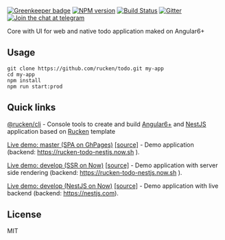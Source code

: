 [![Greenkeeper badge](https://badges.greenkeeper.io/rucken/todo.svg)](https://greenkeeper.io/)
[![NPM version][npm-image]][npm-url]
[![Build Status][travis-image]][travis-url]
[![Gitter][gitter-image]][gitter-url]
[![Join the chat at telegram][telegram-image]][telegram-url]

Core with UI for web and native todo application maked on Angular6+

## Usage
```
git clone https://github.com/rucken/todo.git my-app
cd my-app
npm install
npm run start:prod
```

## Quick links

[@rucken/cli](https://github.com/rucken/cli) - Console tools to create and build [Angular6+](https://angular.io/) and [NestJS](https://nestjs.com/) application based on [Rucken](https://github.com/rucken) template

[Live demo: master (SPA on GhPages)](https://rucken.github.io/todo) [[source]](https://github.com/rucken/todo) - Demo application (backend: https://rucken-todo-nestjs.now.sh ).

[Live demo: develop (SSR on Now)](https://rucken-todo.now.sh ) [[source]](https://github.com/rucken/todo) - Demo application with server side rendering (backend: https://rucken-todo-nestjs.now.sh ).

[Live demo: develop (NestJS on Now)](https://rucken-todo-nestjs.now.sh) [[source]](https://github.com/rucken/todo-nestjs) - Demo application with live backend (backend: https://nestjs.com).


## License

MIT

[travis-image]: https://travis-ci.org/rucken/todo.svg?branch=master
[travis-url]: https://travis-ci.org/rucken/todo
[gitter-image]: https://img.shields.io/gitter/room/rucken/todo.js.svg
[gitter-url]: https://gitter.im/rucken/todo
[npm-image]: https://badge.fury.io/js/%40rucken%todo-core.svg
[npm-url]: https://npmjs.org/package/@rucken/todo-core
[dependencies-image]: https://david-dm.org/rucken/todo-core/status.svg
[dependencies-url]: https://david-dm.org/rucken/todo-core
[telegram-image]: https://img.shields.io/badge/chat-telegram-blue.svg?maxAge=2592000
[telegram-url]: https://t.me/rucken